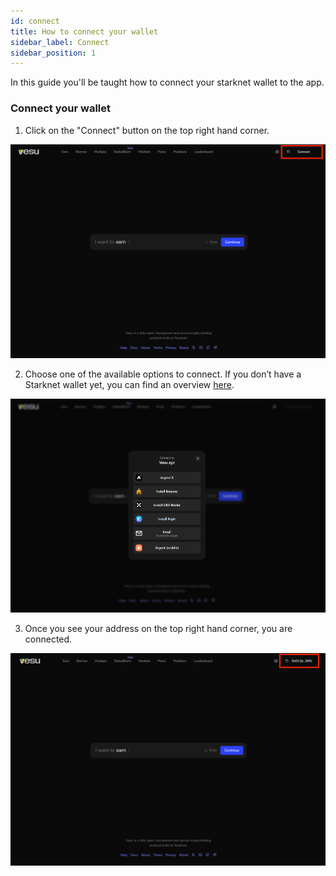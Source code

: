 ```yaml
---
id: connect
title: How to connect your wallet
sidebar_label: Connect
sidebar_position: 1
---
```


In this guide you'll be taught how to connect your starknet wallet to the app.

### Connect your wallet

1. Click on the "Connect" button on the top right hand corner. 

![Vesu](images/connect_wallet1.png)

2. Choose one of the available options to connect. If you don’t have a Starknet wallet yet, you can find an overview [here](https://www.starknet.io/wallets/).

![Vesu](images/connect_wallet2.png)

3. Once you see your address on the top right hand corner, you are connected.

![Vesu](images/connect_wallet3.png)
